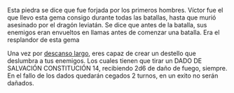 Esta piedra se dice que fue forjada por los primeros hombres. Víctor fue el que llevo esta gema consigo durante todas las batallas, hasta que murió asesinado por el dragón leviatán. Se dice que antes de la batalla, sus enemigos eran envueltos en llamas antes de comenzar una batalla. Era el resplandor de esta gema

Una vez por <u>descanso largo</u>, eres capaz de crear un destello que deslumbra a tus enemigos. Los cuales tienen que tirar un DADO DE SALVACIÓN CONSTITUCIÓN 14, recibiendo 2d6 de daño de fuego, siempre. En el fallo de los dados quedarán cegados 2 turnos, en un exito no serán dañados.